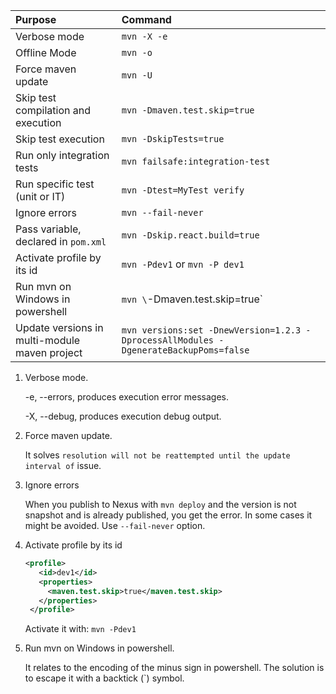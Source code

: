 
| Purpose                                       | Command                                                                              |     
|:----------------------------------------------|:-------------------------------------------------------------------------------------|
| Verbose mode                                  | `mvn -X -e`                                                                          | 
| Offline Mode                                  | `mvn -o`                                                                             | 
| Force maven update                            | `mvn -U`                                                                             | 
| Skip test compilation and execution           | `mvn -Dmaven.test.skip=true`                                                         | 
| Skip test execution                           | `mvn -DskipTests=true`                                                               | 
| Run only integration tests                    | `mvn failsafe:integration-test`                                                      | 
| Run specific test (unit or IT)                | `mvn -Dtest=MyTest verify`                                                           | 
| Ignore errors                                 | `mvn --fail-never`                                                                   | 
| Pass variable, declared in `pom.xml`          | `mvn -Dskip.react.build=true`                                                        | 
| Activate profile by its id                    | `mvn -Pdev1` or `mvn -P dev1`                                                        | 
| Run mvn on Windows in powershell              | `mvn \`-Dmaven.test.skip=true`                                                       | 
| Update versions in multi-module maven project | `mvn versions:set -DnewVersion=1.2.3 -DprocessAllModules -DgenerateBackupPoms=false` | 



1. Verbose mode.

   -e, --errors, produces execution error messages. 

   -X, --debug, produces execution debug output.
2. Force maven update. 

   It solves `resolution will not be reattempted until the update interval of` issue.
3. Ignore errors

   When you publish to Nexus with `mvn deploy` and the version is not snapshot and is already published, you get the error.
   In some cases it might be avoided. Use `--fail-never` option.

4. Activate profile by its id

   ```xml
   <profile>
      <id>dev1</id>
      <properties>
        <maven.test.skip>true</maven.test.skip>
      </properties>
    </profile>
   ```
   Activate it with: `mvn -Pdev1`

5. Run mvn on Windows in powershell.

   It relates to the encoding of the minus sign in powershell. The solution is to escape it with a backtick (`) symbol.